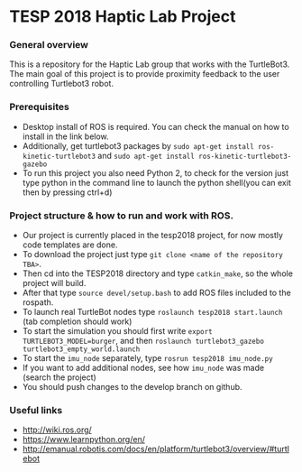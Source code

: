 # TESP 2018 Haptic Lab Project

### General overview
This is a repository for the Haptic Lab group that works with the TurtleBot3.
The main goal of this project is to provide proximity feedback to the user controlling Turtlebot3 robot.

### Prerequisites
* Desktop install of ROS is required. You can check the manual on how to install in the link below.
* Additionally, get turtlebot3 packages by `sudo apt-get install ros-kinetic-turtlebot3` and `sudo apt-get install ros-kinetic-turtlebot3-gazebo`
* To run this project you also need Python 2, to check for the version just type 
python in the command line to launch the python shell(you can exit then by pressing ctrl+d)

### Project structure & how to run and work with ROS.

* Our project is currently placed in the tesp2018 project, for now mostly code templates are done.
* To download the project just type `git clone <name of the repository TBA>`.
* Then cd into the TESP2018 directory and type `catkin_make`, so the whole project will build. 
* After that type `source devel/setup.bash` to add ROS files included to the rospath.
* To launch real TurtleBot nodes type `roslaunch tesp2018 start.launch` (tab completion should work)
* To start the simulation you should first write `export TURTLEBOT3_MODEL=burger`, and then `roslaunch turtlebot3_gazebo turtlebot3_empty_world.launch
`
* To start the `imu_node` separately, type `rosrun tesp2018 imu_node.py`
* If you want to add additional nodes, see how `imu_node` was made (search the project)
* You should push changes to the develop branch on github.
### Useful links
* http://wiki.ros.org/
* https://www.learnpython.org/en/
* http://emanual.robotis.com/docs/en/platform/turtlebot3/overview/#turtlebot
